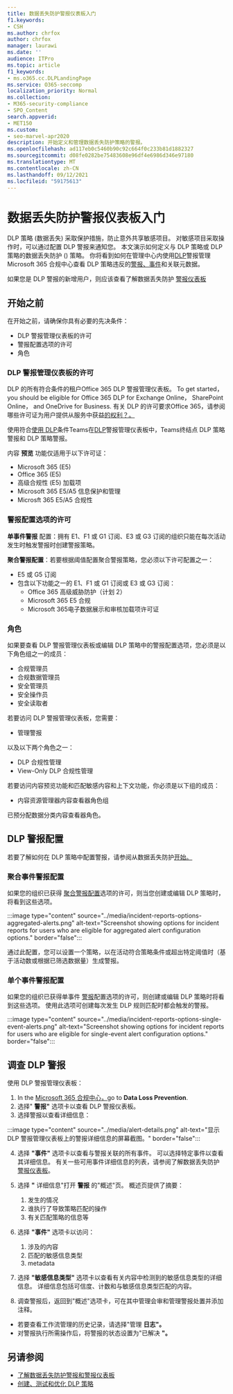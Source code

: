 ```yaml
---
title: 数据丢失防护警报仪表板入门
f1.keywords:
- CSH
ms.author: chrfox
author: chrfox
manager: laurawi
ms.date: ''
audience: ITPro
ms.topic: article
f1_keywords:
- ms.o365.cc.DLPLandingPage
ms.service: O365-seccomp
localization_priority: Normal
ms.collection:
- M365-security-compliance
- SPO_Content
search.appverid:
- MET150
ms.custom:
- seo-marvel-apr2020
description: 开始定义和管理数据丢失防护策略的警报。
ms.openlocfilehash: ad117eb0c5460b90c92c664f0c233b81d1882327
ms.sourcegitcommit: d08fe0282be75483608e96df4e6986d346e97180
ms.translationtype: MT
ms.contentlocale: zh-CN
ms.lasthandoff: 09/12/2021
ms.locfileid: "59175613"
---
```

# <a name="get-started-with-the-data-loss-prevention-alert-dashboard"></a>数据丢失防护警报仪表板入门

DLP 策略 (数据丢失) 采取保护措施，防止意外共享敏感项目。 对敏感项目采取操作时，可以通过配置 DLP 警报来通知您。 本文演示如何定义与 DLP 策略或 DLP 策略的数据丢失防护 () 策略。 你将看到如何在管理中心内使用[DLP](https://compliance.microsoft.com/datalossprevention?viewid=dlpalerts)警报管理Microsoft 365 合规中心查看 DLP 策略违反的[警报、事件](https://compliance.microsoft.com/)和关联元数据。

如果您是 DLP 警报的新增用户，则应该查看了解数据丢失防护 [警报仪表板](dlp-alerts-dashboard-learn.md)

## <a name="before-you-begin"></a>开始之前

在开始之前，请确保你具有必要的先决条件：

-   DLP 警报管理仪表板的许可
-   警报配置选项的许可
-   角色

### <a name="licensing-for-the-dlp-alert-management-dashboard"></a>DLP 警报管理仪表板的许可

DLP 的所有符合条件的租户Office 365 DLP 警报管理仪表板。 To get started， you should be eligible for Office 365 DLP for Exchange Online， SharePoint Online， and OneDrive for Business. 有关 DLP 的许可要求Office 365，请参阅哪些许可证为用户提供从服务中获益[的权利？。](/office365/servicedescriptions/microsoft-365-service-descriptions/microsoft-365-tenantlevel-services-licensing-guidance/microsoft-365-security-compliance-licensing-guidance#which-licenses-provide-the-rights-for-a-user-to-benefit-from-the-service-16)

使用符合[使用 DLP](endpoint-dlp-learn-about.md)条件Teams在[DLP](dlp-microsoft-teams.md)警报管理仪表板中，Teams终结点 DLP 策略警报和 DLP 策略警报。

内容 **预览** 功能仅适用于以下许可证：

- Microsoft 365 (E5)
- Office 365 (E5)
- 高级合规性 (E5) 加载项
- Microsoft 365 E5/A5 信息保护和管理
- Microsft 365 E5/A5 合规性

### <a name="licensing-for-alert-configuration-options"></a>警报配置选项的许可

**单事件警报** 配置：拥有 E1、F1 或 G1 订阅、E3 或 G3 订阅的组织只能在每次活动发生时触发警报时创建警报策略。

**聚合警报配置**：若要根据阈值配置聚合警报策略，您必须以下许可配置之一：

- E5 或 G5 订阅
- 包含以下功能之一的 E1、F1 或 G1 订阅或 E3 或 G3 订阅：
    - Office 365 高级威胁防护（计划 2）
    - Microsoft 365 E5 合规
    - Microsoft 365电子数据展示和审核加载项许可证

### <a name="roles"></a>角色


如果要查看 DLP 警报管理仪表板或编辑 DLP 策略中的警报配置选项，您必须是以下角色组之一的成员：

- 合规管理员
- 合规数据管理员
- 安全管理员
- 安全操作员
- 安全读取者

若要访问 DLP 警报管理仪表板，您需要：

- 管理警报

以及以下两个角色之一：

- DLP 合规性管理
- View-Only DLP 合规性管理

若要访问内容预览功能和匹配敏感内容和上下文功能，你必须是以下组的成员：

- 内容资源管理器内容查看器角色组

已预分配数据分类内容查看器角色。

## <a name="dlp-alert-configuration"></a>DLP 警报配置

若要了解如何在 DLP 策略中配置警报，请参阅从数据丢失防护[开始。](create-test-tune-dlp-policy.md#where-to-start-with-data-loss-prevention)

### <a name="aggregate-event-alert-configuration"></a>聚合事件警报配置

如果您的组织已获得 [聚合警报配置](#licensing-for-alert-configuration-options)选项的许可，则当您创建或编辑 DLP 策略时，将看到这些选项。

:::image type="content" source="../media/incident-reports-options-aggregated-alerts.png" alt-text="Screenshot showing options for incident reports for users who are eligible for aggregated alert configuration options." border="false":::

通过此配置，您可以设置一个策略，以在活动符合策略条件或超出特定阈值时（基于活动数或根据已筛选数据量）生成警报。

### <a name="single-event-alert-configuration"></a>单个事件警报配置

如果您的组织已获得单事件 [警报](#licensing-for-alert-configuration-options)配置选项的许可，则创建或编辑 DLP 策略时将看到这些选项。 使用此选项可创建每次发生 DLP 规则匹配时都会触发的警报。

:::image type="content" source="../media/incident-reports-options-single-event-alerts.png" alt-text="Screenshot showing options for incident reports for users who are eligible for single-event alert configuration options." border="false":::

## <a name="investigate-a-dlp-alert"></a>调查 DLP 警报

使用 DLP 警报管理仪表板：

1. In the [Microsoft 365 合规中心，](https://www.compliance.microsoft.com)go to **Data Loss Prevention**.
2. 选择" **警报"** 选项卡以查看 DLP 警报仪表板。
3. 选择警报以查看详细信息：

:::image type="content" source="../media/alert-details.png" alt-text="显示 DLP 警报管理仪表板上的警报详细信息的屏幕截图。" border="false":::

4. 选择 **"事件"** 选项卡以查看与警报关联的所有事件。 可以选择特定事件以查看其详细信息。 有关一些可用事件详细信息的列表，请参阅了解数据丢失防护 [警报仪表板](dlp-alerts-dashboard-learn.md)。
5. 选择 **"** 详细信息"打开 **警报** 的"概述"页。 概述页提供了摘要：
    1. 发生的情况
    1. 谁执行了导致策略匹配的操作
    1. 有关匹配策略的信息等 

6. 选择 **"事件"** 选项卡以访问：
    1. 涉及的内容
    1. 匹配的敏感信息类型
    1. metadata

7. 选择 **"敏感信息类型"** 选项卡以查看有关内容中检测到的敏感信息类型的详细信息。 详细信息包括可信度、计数和与敏感信息类型匹配的内容。

8. 调查警报后，返回到"概述"选项卡，可在其中管理会审和管理警报处置并添加注释。

- 若要查看工作流管理的历史记录，请选择"管理 **日志"。**
- 对警报执行所需操作后，将警报的状态设置为"已解决 **"。**

## <a name="see-also"></a>另请参阅

- [了解数据丢失防护警报和警报仪表板](dlp-alerts-dashboard-learn.md)
- [创建、测试和优化 DLP 策略](create-test-tune-dlp-policy.md)